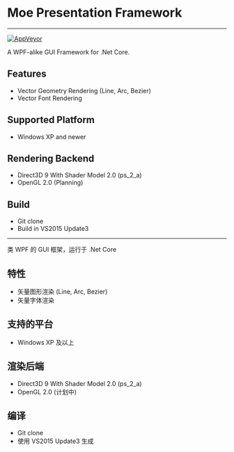 # Moe Presentation Framework
---
[![AppVeyor](https://ci.appveyor.com/api/projects/status/nfr9hqhpi61372k2?svg=true)](https://ci.appveyor.com/project/sunnycase/mpf)

A WPF-alike GUI Framework for .Net Core.

## Features
- Vector Geometry Rendering (Line, Arc, Bezier)
- Vector Font Rendering

## Supported Platform
- Windows XP and newer

## Rendering Backend
- Direct3D 9 With Shader Model 2.0 (ps\_2\_a)
- OpenGL 2.0 (Planning)

## Build
- Git clone
- Build in VS2015 Update3

---
类 WPF 的 GUI 框架，运行于 .Net Core

## 特性
- 矢量图形渲染 (Line, Arc, Bezier)
- 矢量字体渲染

## 支持的平台
- Windows XP 及以上

## 渲染后端
- Direct3D 9 With Shader Model 2.0 (ps\_2\_a)
- OpenGL 2.0 (计划中)

## 编译
- Git clone
- 使用 VS2015 Update3 生成